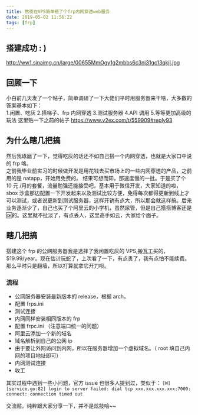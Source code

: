 ```yaml
---
title: 熬夜在VPS简单搭了个frp内网穿透web服务
date: 2019-05-02 11:56:22
tags: [frp]
---
```


## 搭建成功 : )

http://ww1.sinaimg.cn/large/00655MmOgy1g2mbbs6c3nj31gc13qkjl.jpg

## 回顾一下

小白前几天发了一个帖子，简单调研了一下大佬们平时用服务器来干啥，大多数的答案基本如下：  
1.闲置、吃灰
2.搭梯子、frp 内网穿透
3.测试服务器
4.API 调用
5.等等更加高级的玩法
这里贴一下之前的帖子 https://www.v2ex.com/t/559909#reply93

## 为什么瞎几把搞

然后我琢磨了一下，觉得吃灰的话还不如自己搭一个内网穿透，也就是大家口中说的 frp 咯。  
之前我毕业前实习的时候做开发是用花钱去买市场上的一些内网穿透的产品，之前用的是 natapp，开始用免费的。 
结果可想而知，那速度慢的一批。于是买了个 10 元 /月的套餐，流量勉强还能接受吧，基本用于微信开发，大家知道的啦，sbox 沙盒那边配置一下开发起来以及测试比较方便，免得每次都得更新到线上才可以测试，或者说更新到测试服务器，这样开销有点大，所以那会就这样搞。后来业务逐渐少了，自己也买了个阿里云的小学机，虽然尿管，但是自己搭搭博客还是🆗的。这里就不扯淡了，有点丢人，这里高手如云，大家给个面子。  

## 瞎几把搞

搭建这个 frp 的公网服务器我是选择了我闲置吃灰的 VPS,搬瓦工买的，$19.99/year。现在估计玩蛇了，上次看了一下，有点贵了，我有点怕不能续费。那么平时只是翻墙，所以打算就拿它开刀呗。

### 流程

- 公网服务器安装最新版本的 release，根据 arch。  
- 配置 frps.ini
- 测试连接
- 内网同样安装相同版本的 frp
- 配置 frpc.ini （注意端口统一的问题）
- 阿里云添加一个新的域名
- 域名解析到自己的公网 ip
- 由于要让外网访问到内网，所以在服务器增加一个虚拟域名。（ root 填自己内网的项目地址即可）
- 内网测试连接
- 收工

其实过程中遇到一些小问题，官方 issue 也很多人提到过，类似于：
`
[W] [service.go:82] login to server failed: dial tcp xxx.xxx.xxx.xxx:7000: connect: connection timed out
`

交流贴，纯粹跟大家分享一下，并不是炫技哈~~